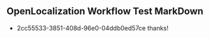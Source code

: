 ## OpenLocalization Workflow Test MarkDown
* 2cc55533-3851-408d-96e0-04ddb0ed57ce thanks!

<!--HONumber=Jul16_HO2-->


